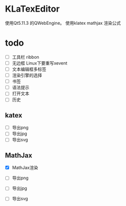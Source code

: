 # KLaTexEditor
使用Qt5.11.3 的QWebEngine。
使用klatex mathjax 渲染公式



# todo

- [ ] 工具栏 ribbon
- [ ] 无边框 Linux下要重写xevent
- [ ] 文本编辑框多标签
- [ ] 渲染引擎的选择
- [ ] 书签
- [ ] 语法提示
- [ ] 打开文本
- [ ] 历史
 
## katex
- [ ] 导出png
- [ ] 导出jpg
- [ ] 导出svg

## MathJax
- [x] MathJax渲染
- [ ] 导出png
- [ ] 导出jpg
- [ ] 导出svg






